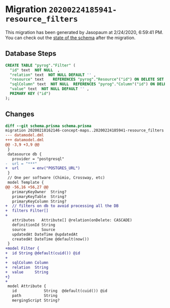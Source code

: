 # Migration `20200224185941-resource_filters`

This migration has been generated by Jasopaum at 2/24/2020, 6:59:41 PM.
You can check out the [state of the schema](./schema.prisma) after the migration.

## Database Steps

```sql
CREATE TABLE "pyrog"."Filter" (
  "id" text  NOT NULL  ,
  "relation" text  NOT NULL DEFAULT '' ,
  "resource" text    REFERENCES "pyrog"."Resource"("id") ON DELETE SET NULL,
  "sqlColumn" text  NOT NULL  REFERENCES "pyrog"."Column"("id") ON DELETE RESTRICT,
  "value" text  NOT NULL DEFAULT '' ,
  PRIMARY KEY ("id")
);
```

## Changes

```diff
diff --git schema.prisma schema.prisma
migration 20200218162146-concept-maps..20200224185941-resource_filters
--- datamodel.dml
+++ datamodel.dml
@@ -3,9 +3,9 @@
 }
 datasource db {
   provider = "postgresql"
-  url = "***"
+  url      = env("POSTGRES_URL")
 }
 // One per software (Chimio, Crossway, etc)
 model Template {
@@ -56,16 +56,27 @@
   primaryKeyOwner  String?
   primaryKeyTable  String?
   primaryKeyColumn String?
+  // filters on db to avoid processing all the DB
+  filters Filter[]
+
   attributes   Attribute[] @relation(onDelete: CASCADE)
   definitionId String
   source       Source
   updatedAt DateTime @updatedAt
   createdAt DateTime @default(now())
 }
+model Filter {
+  id String @default(cuid()) @id
+
+  sqlColumn Column
+  relation  String
+  value     String
+}
+
 model Attribute {
   id            String  @default(cuid()) @id
   path          String
   mergingScript String?
```


